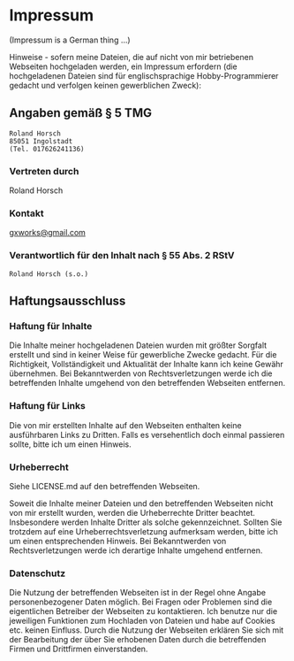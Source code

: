 # Impressum

(Impressum is a German thing ...)

Hinweise - sofern meine Dateien, die auf nicht von mir betriebenen Webseiten hochgeladen werden, ein Impressum erfordern (die hochgeladenen Dateien sind für englischsprachige Hobby-Programmierer gedacht und verfolgen keinen gewerblichen Zweck):

## Angaben gemäß § 5 TMG

```
Roland Horsch
85051 Ingolstadt
(Tel. 017626241136)
```

### Vertreten durch
Roland Horsch

### Kontakt
gxworks@gmail.com

### Verantwortlich für den Inhalt nach § 55 Abs. 2 RStV
```
Roland Horsch (s.o.)
```

## Haftungsausschluss

### Haftung für Inhalte

Die Inhalte meiner hochgeladenen Dateien wurden mit größter Sorgfalt erstellt und sind in keiner Weise für gewerbliche Zwecke gedacht. Für die Richtigkeit, Vollständigkeit und Aktualität der Inhalte kann ich keine Gewähr übernehmen. Bei Bekanntwerden von Rechtsverletzungen werde ich die betreffenden Inhalte umgehend von den betreffenden Webseiten entfernen.

### Haftung für Links

Die von mir erstellten Inhalte auf den Webseiten enthalten keine ausführbaren Links zu Dritten. Falls es versehentlich doch einmal passieren sollte, bitte ich um einen Hinweis.

### Urheberrecht

Siehe LICENSE.md auf den betreffenden Webseiten.

Soweit die Inhalte meiner Dateien und den betreffenden Webseiten nicht von mir erstellt wurden, werden die Urheberrechte Dritter beachtet. Insbesondere werden Inhalte Dritter als solche gekennzeichnet. Sollten Sie trotzdem auf eine Urheberrechtsverletzung aufmerksam werden, bitte ich um einen entsprechenden Hinweis. Bei Bekanntwerden von Rechtsverletzungen werde ich derartige Inhalte umgehend entfernen.

### Datenschutz

Die Nutzung der betreffenden Webseiten ist in der Regel ohne Angabe personenbezogener Daten möglich. Bei Fragen oder Problemen sind die eigentlichen Betreiber der Webseiten zu kontaktieren. Ich benutze nur die jeweiligen Funktionen zum Hochladen von Dateien und habe auf Cookies etc. keinen Einfluss. Durch die Nutzung der Webseiten erklären Sie sich mit der Bearbeitung der über Sie erhobenen Daten durch die betreffenden Firmen und Drittfirmen einverstanden.
